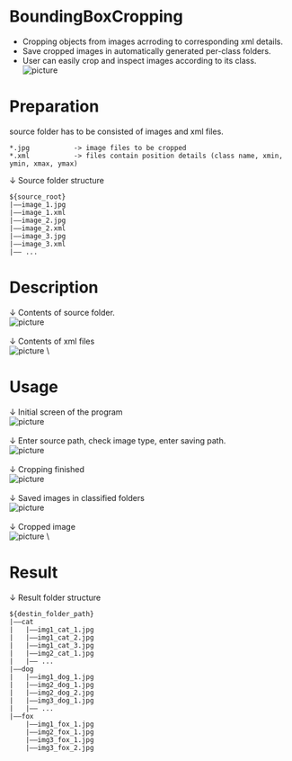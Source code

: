 # BoundingBoxCropping
+ Cropping objects from images acrroding to corresponding xml details.
+ Save cropped images in automatically generated per-class folders.
+ User can easily crop and inspect images according to its class.
![picture](https://github.com/boguss1225/BoundingBoxCropping/blob/master/ScreenShots/capture7.png)

# Preparation
source folder has to be consisted of images and xml files.
```
*.jpg           -> image files to be cropped
*.xml           -> files contain position details (class name, xmin, ymin, xmax, ymax)
```
↓ Source folder structure
```
${source_root}
|——image_1.jpg
|——image_1.xml
|——image_2.jpg
|——image_2.xml
|——image_3.jpg
|——image_3.xml
|—— ...
```

# Description
↓ Contents of source folder.
\
![picture](https://github.com/boguss1225/BoundingBoxCropping/blob/master/ScreenShots/capture1.PNG)
\
\
↓ Contents of xml files
\
![picture](https://github.com/boguss1225/BoundingBoxCropping/blob/master/ScreenShots/capture11.PNG)
\


# Usage
↓ Initial screen of the program
\
![picture](https://github.com/boguss1225/BoundingBoxCropping/blob/master/ScreenShots/capture2.PNG)
\
\
↓ Enter source path, check image type, enter saving path. 
\
![picture](https://github.com/boguss1225/BoundingBoxCropping/blob/master/ScreenShots/capture3.PNG)
\
\
↓ Cropping finished
\
![picture](https://github.com/boguss1225/BoundingBoxCropping/blob/master/ScreenShots/capture4.PNG)
\
\
↓ Saved images in classified folders
\
![picture](https://github.com/boguss1225/BoundingBoxCropping/blob/master/ScreenShots/capture5.PNG)
\
\
↓ Cropped image
\
![picture](https://github.com/boguss1225/BoundingBoxCropping/blob/master/ScreenShots/capture6.PNG)
\


# Result 
↓ Result folder structure <br/>
```
${destin_folder_path}
|——cat
|   |——img1_cat_1.jpg
|   |——img1_cat_2.jpg
|   |——img1_cat_3.jpg
|   |——img2_cat_1.jpg
|   |—— ...
|——dog
|   |——img1_dog_1.jpg
|   |——img2_dog_1.jpg
|   |——img2_dog_2.jpg
|   |——img3_dog_1.jpg
|   |—— ...
|——fox
    |——img1_fox_1.jpg
    |——img2_fox_1.jpg
    |——img3_fox_1.jpg
    |——img3_fox_2.jpg
```

